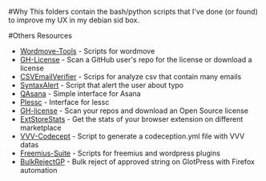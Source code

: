 #Why
This folders contain the bash/python scripts that I've done (or found) to improve my UX in my debian sid box.  

#Others Resources

* [Wordmove-Tools](https://github.com/Mte90/Wordmove-Tools) - Scripts for wordmove
* [GH-License](https://github.com/Mte90/GH-License) - Scan a GitHub user's repo for the license or download a license
* [CSVEmailVerifier](https://github.com/CodeAtCode/CSVEmailVerifier) - Scrips for analyze csv that contain many emails
* [SyntaxAlert](https://github.com/Mte90/SyntaxAlert) - Script that alert the user about typo 
* [QAsana](https://github.com/Mte90/QAsana) - Simple interface for Asana
* [Plessc](https://github.com/Mte90/Plessc) - Interface for lessc
* [GH-license](https://github.com/Mte90/GH-License) - Scan your repos and download an Open Source license
* [ExtStoreStats](https://github.com/Mte90/ExtStoreStats) - Get the stats of your browser extension on different marketplace
* [VVV-Codecept](https://github.com/Mte90/VVV-Codecept) - Script to generate a codeception.yml file with VVV datas
* [Freemius-Suite](https://github.com/CodeAtCode/freemius-suite) - Scripts for freemius and wordpress plugins
* [BulkRejectGP](https://github.com/Mte90/BulkRejectGP) - Bulk reject of approved string on GlotPress with Firefox automation